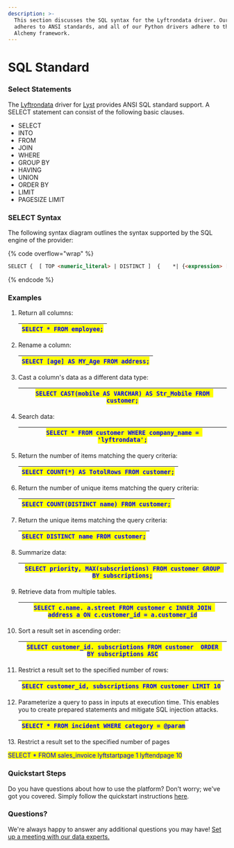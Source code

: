 ```yaml
---
description: >-
  This section discusses the SQL syntax for the Lyftrondata driver. Our driver
  adheres to ANSI standards, and all of our Python drivers adhere to the Sql
  Alchemy framework.
---
```


# SQL Standard

### Select Statements

The [Lyftrondata](https://www.lyftrondata.com/) driver for [Lyst](https://www.lyftrondata.com/integration/lyst/) provides ANSI SQL standard support. A SELECT statement can consist of the following basic clauses.

* SELECT
* INTO
* FROM
* JOIN
* WHERE
* GROUP BY
* HAVING
* UNION
* ORDER BY
* LIMIT
* PAGESIZE LIMIT

### SELECT Syntax

The following syntax diagram outlines the syntax supported by the SQL engine of the provider:

{% code overflow="wrap" %}
```html
SELECT {  [ TOP <numeric_literal> | DISTINCT ]  {    *| {<expression> [ [ AS ] <column_reference> ]        | { <table_name> | <correlation_name> } .*      } [ , ... ]}  [ INTO csv:// [ filename= ] <file_path> [ ;delimiter=tab ] ]  {    FROM <table_reference> [[ AS ] <identifier> ]  } [ , ... ]  [ [       INNER | { { LEFT | RIGHT | FULL } [ OUTER ] }    ] JOIN <table_reference> [ ON <search_condition> ] [ [ AS ] <identifier> ]  ] [ ... ]  [ WHERE <search_condition> ]  [ GROUP BY <column_reference> [ , ... ]  [ HAVING <search_condition> ]  [ UNION [ ALL ] <select_statement> ]  [    ORDER BY    <column_reference> [ ASC | DESC ] [ NULLS FIRST | NULLS LAST ]  ]  [    LIMIT <expression>    [      { OFFSET | , }      <expression>    ]  ]} | SCOPE_IDENTITY() <expression> ::=  | <column_reference>  | @ <parameter>  | ?  | COUNT( * | { [ DISTINCT ] <expression> } )  | { AVG | MAX | MIN | SUM | COUNT } ( <expression> )  | NULLIF ( <expression> , <expression> )  | COALESCE ( <expression> , ... )  | CASE <expression>      WHEN { <expression> | <search_condition> } THEN { <expression> | NULL } [ ... ]    [ ELSE { <expression> | NULL } ]    END  | <literal>  | <sql_function> <search_condition> ::=  {<expression> {{= | > | < | >= | <= | <> | != | LIKE | NOT LIKE | IN | NOT IN | IS NULL | IS NOT NULL | AND | OR | CONTAINS | BETWEEN } [ <expression> ]  }} [ {{ AND | OR }} ... ]
```
{% endcode %}

### Examples

1.  Return all columns:

    | <mark style="color:blue;">`SELECT * FROM employee;`</mark> |
    | ---------------------------------------------------------- |
2.  Rename a column:

    | <mark style="color:blue;">`SELECT [age] AS MY_Age FROM address;`</mark> |
    | ----------------------------------------------------------------------- |
3.  Cast a column's data as a different data type:

    | <mark style="color:blue;">`SELECT CAST(mobile AS VARCHAR) AS Str_Mobile FROM customer;`</mark> |
    | ---------------------------------------------------------------------------------------------- |
4.  Search data:

    | <mark style="color:blue;">`SELECT * FROM customer WHERE company_name = 'lyftrondata';`</mark> |
    | --------------------------------------------------------------------------------------------- |
5.  Return the number of items matching the query criteria:

    | <mark style="color:blue;">`SELECT COUNT(*) AS TotolRows FROM customer;`</mark> |
    | ------------------------------------------------------------------------------ |
6.  Return the number of unique items matching the query criteria:

    | <mark style="color:blue;">`SELECT COUNT(DISTINCT name) FROM customer;`</mark> |
    | ----------------------------------------------------------------------------- |
7.  Return the unique items matching the query criteria:

    | <mark style="color:blue;">`SELECT DISTINCT name FROM customer;`</mark> |
    | ---------------------------------------------------------------------- |
8.  Summarize data:

    | <mark style="color:blue;">`SELECT priority, MAX(subscriptions) FROM customer GROUP BY subscriptions;`</mark> |
    | ------------------------------------------------------------------------------------------------------------ |
9.  Retrieve data from multiple tables.

    | <mark style="color:blue;">`SELECT c.name, a.street FROM customer c INNER JOIN address a ON c.customer_id = a.customer_id`</mark> |
    | -------------------------------------------------------------------------------------------------------------------------------- |
10. Sort a result set in ascending order:

    | <mark style="color:blue;">`SELECT customer_id, subscriptions FROM customer  ORDER BY subscriptions ASC`</mark> |
    | -------------------------------------------------------------------------------------------------------------- |
11. Restrict a result set to the specified number of rows:

    | <mark style="color:blue;">`SELECT customer_id, subscriptions FROM customer LIMIT 10`</mark> |
    | ------------------------------------------------------------------------------------------- |
12. Parameterize a query to pass in inputs at execution time. This enables you to create prepared statements and mitigate SQL injection attacks.

    | <mark style="color:blue;">`SELECT * FROM incident WHERE category = @param`</mark> |
    | --------------------------------------------------------------------------------- |

13\. Restrict a result set to the specified number of pages

&#x20;                <mark style="color:blue;">SELECT \* FROM sales\_invoice lyftstartpage 1 lyftendpage 10</mark>

### Quickstart Steps

Do you have questions about how to use the platform? Don't worry; we've got you covered. Simply follow the quickstart instructions [here](../../../../quickstart-steps.md).

### Questions? <a href="#questions" id="questions"></a>

We're always happy to answer any additional questions you may have! [Set up a meeting with our data experts.](https://www.lyftrondata.com/book-a-meeting/)


